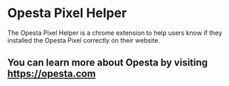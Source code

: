 # Opesta Pixel Helper

The Opesta Pixel Helper is a chrome extension to help users know if they installed the Opesta Pixel correctly on their website.

## You can learn more about Opesta by visiting https://opesta.com
